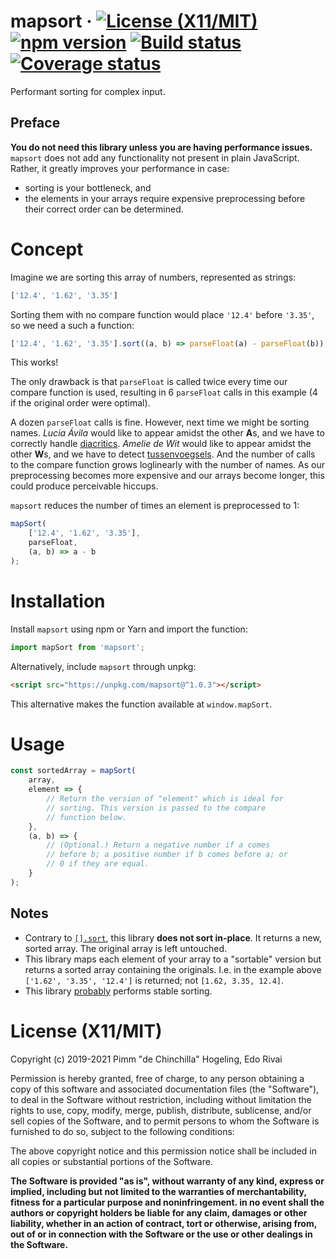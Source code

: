 # mapsort &middot; [![License (X11/MIT)](https://badgen.net/github/license/pimm/mapsort)](https://github.com/Pimm/mapsort/blob/master/copying.txt) [![npm version](https://badgen.net/npm/v/mapsort)](https://www.npmjs.com/package/mapsort) [![Build status](https://travis-ci.org/Pimm/mapsort.svg?branch=master)](https://travis-ci.org/Pimm/mapsort) [![Coverage status](https://coveralls.io/repos/github/Pimm/mapsort/badge.svg?branch=master)](https://coveralls.io/github/Pimm/mapsort?branch=master)

Performant sorting for complex input.

## Preface

**You do not need this library unless you are having performance issues.** `mapsort` does not add any functionality not present in plain JavaScript. Rather, it greatly improves your performance in case:

* sorting is your bottleneck, and
* the elements in your arrays require expensive preprocessing before their correct order can be determined.

# Concept

Imagine we are sorting this array of numbers, represented as strings:
```javascript
['12.4', '1.62', '3.35']
```
Sorting them with no compare function would place `'12.4'` before `'3.35'`, so we need a such a function:
```javascript
['12.4', '1.62', '3.35'].sort((a, b) => parseFloat(a) - parseFloat(b));
```
This works!

The only drawback is that `parseFloat` is called twice every time our compare function is used, resulting in 6 `parseFloat` calls in this example (4 if the original order were optimal).

A dozen `parseFloat` calls is fine. However, next time we might be sorting names. _Lucia Ávila_ would like to appear amidst the other **A**s, and we have to correctly handle [diacritics](https://en.wikipedia.org/wiki/Diacritic). _Amelie de Wit_ would like to appear amidst the other **W**s, and we have to detect [tussenvoegsels](https://en.wikipedia.org/wiki/Tussenvoegsel). And the number of calls to the compare function grows loglinearly with the number of names. As our preprocessing becomes more expensive and our arrays become longer, this could produce perceivable hiccups.

`mapsort` reduces the number of times an element is preprocessed to 1:
```javascript
mapSort(
	['12.4', '1.62', '3.35'],
	parseFloat,
	(a, b) => a - b
);
```

# Installation

Install `mapsort` using npm or Yarn and import the function:
```javascript
import mapSort from 'mapsort';
```

Alternatively, include `mapsort` through unpkg:
```html
<script src="https://unpkg.com/mapsort@^1.0.3"></script>
```
This alternative makes the function available at `window.mapSort`.

# Usage

``` javascript
const sortedArray = mapSort(
	array,
	element => {
		// Return the version of "element" which is ideal for
		// sorting. This version is passed to the compare
		// function below.
	},
	(a, b) => {
		// (Optional.) Return a negative number if a comes
		// before b; a positive number if b comes before a; or
		// 0 if they are equal.
	}
);
```

## Notes

* Contrary to [`[].sort`][mdn-sort], this library **does not sort in-place**. It returns a new, sorted array. The original array is left untouched.
* This library maps each element of your array to a "sortable" version but returns a sorted array containing the originals. I.e. in the example above `['1.62', '3.35', '12.4']` is returned; not `[1.62, 3.35, 12.4]`.
* This library [probably][stable-sorting] performs stable sorting.

# License (X11/MIT)
Copyright (c) 2019-2021 Pimm "de Chinchilla" Hogeling, Edo Rivai

Permission is hereby granted, free of charge, to any person obtaining a copy of this software and associated documentation files (the "Software"), to deal in the Software without restriction, including without limitation the rights to use, copy, modify, merge, publish, distribute, sublicense, and/or sell copies of the Software, and to permit persons to whom the Software is furnished to do so, subject to the following conditions:

The above copyright notice and this permission notice shall be included in all copies or substantial portions of the Software.

**The Software is provided "as is", without warranty of any kind, express or implied, including but not limited to the warranties of merchantability, fitness for a particular purpose and noninfringement. in no event shall the authors or copyright holders be liable for any claim, damages or other liability, whether in an action of contract, tort or otherwise, arising from, out of or in connection with the Software or the use or other dealings in the Software.**


[mdn-sort]: https://developer.mozilla.org/docs/Web/JavaScript/Reference/Global_Objects/Array/sort
[stable-sorting]: https://github.com/Pimm/mapsort/blob/master/documentation/stable-sorting.md